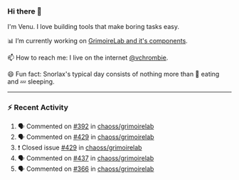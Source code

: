 ### Hi there 👋

I'm Venu. I love building tools that make boring tasks easy.

📊 I’m currently working on [GrimoireLab and it's components](https://chaoss.github.io/grimoirelab).

📫 How to reach me: I live on the internet [@vchrombie](https://www.google.co.in/search?q=vchrombie).

😄 Fun fact: Snorlax's typical day consists of nothing more than :doughnut: eating and :zzz: sleeping.

---

### :zap: Recent Activity

<!--START_SECTION:activity-->
1. 🗣 Commented on [#392](https://github.com/chaoss/grimoirelab/issues/392) in [chaoss/grimoirelab](https://github.com/chaoss/grimoirelab)
2. 🗣 Commented on [#429](https://github.com/chaoss/grimoirelab/issues/429) in [chaoss/grimoirelab](https://github.com/chaoss/grimoirelab)
3. ❗️ Closed issue [#429](https://github.com/chaoss/grimoirelab/issues/429) in [chaoss/grimoirelab](https://github.com/chaoss/grimoirelab)
4. 🗣 Commented on [#437](https://github.com/chaoss/grimoirelab/issues/437) in [chaoss/grimoirelab](https://github.com/chaoss/grimoirelab)
5. 🗣 Commented on [#366](https://github.com/chaoss/grimoirelab/issues/366) in [chaoss/grimoirelab](https://github.com/chaoss/grimoirelab)
<!--END_SECTION:activity-->

<!--
**vchrombie/vchrombie** is a ✨ _special_ ✨ repository because its `README.md` (this file) appears on your GitHub profile.

Here are some ideas to get you started:

- 🔭 I’m currently working on ...
- 🌱 I’m currently learning ...
- 👯 I’m looking to collaborate on ...
- 🤔 I’m looking for help with ...
- 💬 Ask me about ...
- 📫 How to reach me: ...
- 😄 Pronouns: ...
- ⚡ Fun fact: ...
-->
